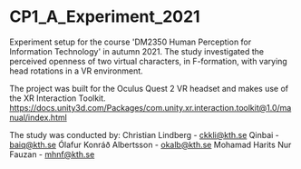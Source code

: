 # CP1_A_Experiment_2021
 Experiment setup for the course 'DM2350 Human Perception for Information Technology' in autumn 2021.
 The study investigated the perceived openness of two virtual characters, in F-formation, with varying head rotations in a VR environment.
  
 The project was built for the Oculus Quest 2 VR headset and makes use of the XR Interaction Toolkit.
 https://docs.unity3d.com/Packages/com.unity.xr.interaction.toolkit@1.0/manual/index.html
 
 The study was conducted by:
 Christian Lindberg - ckkli@kth.se
 Qinbai - baiq@kth.se
 Ólafur Konráð Albertsson - okalb@kth.se
 Mohamad Harits Nur Fauzan - mhnf@kth.se
